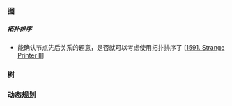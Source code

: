 ### 图

##### 拓扑排序

- 能确认节点先后关系的题意，是否就可以考虑使用拓扑排序了 [[1591. Strange Printer II](https://leetcode.cn/problems/strange-printer-ii/)]



### 树





### 动态规划



